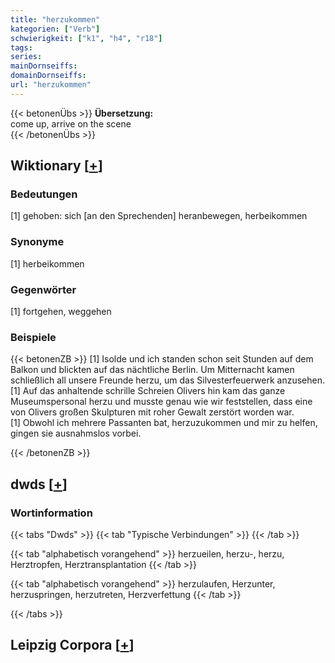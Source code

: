 ```yaml
---
title: "herzukommen"
kategorien: ["Verb"]
schwierigkeit: ["k1", "h4", "r18"]
tags:
series:
mainDornseiffs:
domainDornseiffs:
url: "herzukommen"
---
```


{{< betonenÜbs >}}
**Übersetzung:**  
come up, arrive on the scene  
{{< /betonenÜbs >}}

## Wiktionary [[+](https://de.wiktionary.org/wiki/herzukommen)]

### Bedeutungen
[1] gehoben: sich [an den Sprechenden] heranbewegen, herbeikommen  

### Synonyme
[1] herbeikommen  

### Gegenwörter
[1] fortgehen, weggehen  

### Beispiele
{{< betonenZB >}}
[1] Isolde und ich standen schon seit Stunden auf dem Balkon und blickten auf das nächtliche Berlin. Um Mitternacht kamen schließlich all unsere Freunde herzu, um das Silvesterfeuerwerk anzusehen.  
[1] Auf das anhaltende schrille Schreien Olivers hin kam das ganze Museumspersonal herzu und musste genau wie wir feststellen, dass eine von Olivers großen Skulpturen mit roher Gewalt zerstört worden war.  
[1] Obwohl ich mehrere Passanten bat, herzuzukommen und mir zu helfen, gingen sie ausnahmslos vorbei.  

{{< /betonenZB >}}


## dwds [[+](https://www.dwds.de/wb/herzukommen)]

### Wortinformation
{{< tabs "Dwds" >}}
{{< tab "Typische Verbindungen" >}}
{{< /tab >}}

{{< tab "alphabetisch vorangehend" >}}
herzueilen, herzu-, herzu, Herztropfen, Herztransplantation
{{< /tab >}}

{{< tab "alphabetisch vorangehend" >}}
herzulaufen, Herzunter, herzuspringen, herzutreten, Herzverfettung
{{< /tab >}}

{{< /tabs >}}

## Leipzig Corpora [[+](https://corpora.uni-leipzig.de/en/res?word=herzukommen&corpusId=deu_newscrawl-public_2018)]

